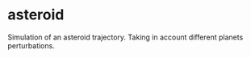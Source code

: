 # asteroid
Simulation of an asteroid trajectory. Taking in account different planets perturbations.
